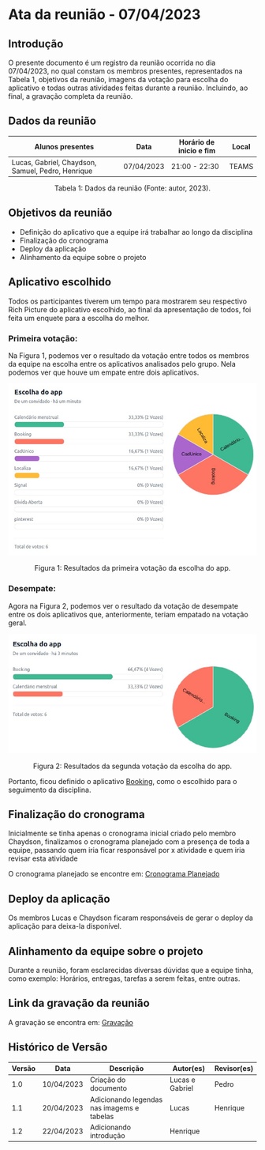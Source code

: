 # Ata da reunião - 07/04/2023

## Introdução

O presente documento é um registro da reunião ocorrida no dia 07/04/2023, no qual constam os membros presentes, representados na Tabela 1, objetivos da reunião, imagens da votação para escolha do aplicativo e todas outras atividades feitas durante a reunião. Incluindo, ao final, a gravação completa da reunião.

## Dados da reunião

| Alunos presentes                                  | Data       | Horário de inicio e fim | Local |
| ------------------------------------------------- | ---------- | ------------------------ | ----- |
| Lucas, Gabriel, Chaydson, Samuel, Pedro, Henrique | 07/04/2023 | 21:00 - 22:30            | TEAMS |

<div style="text-align: center">
<p> Tabela 1: Dados da reunião (Fonte: autor, 2023). </p>
</div>

## Objetivos da reunião

- Definição do aplicativo que a equipe irá trabalhar ao longo da disciplina
- Finalização do cronograma
- Deploy da aplicação
- Alinhamento da equipe sobre o projeto

## Aplicativo escolhido

Todos os participantes tiverem um tempo para mostrarem seu respectivo Rich Picture do aplicativo escolhido, ao final da apresentação de todos, foi feita um enquete para a escolha do melhor.

### Primeira votação:

Na Figura 1, podemos ver o resultado da votação entre todos os membros da equipe na escolha entre os aplicativos analisados pelo grupo. Nela podemos ver que houve um empate entre dois aplicativos.

<img src="../../assets/votacaoReuniao1/primeiroTurno.png">  

<div style="text-align: center">
<p> Figura 1: Resultados da primeira votação da escolha do app. </p>
</div>

### Desempate:
Agora na Figura 2, podemos ver o resultado da votação de desempate entre os dois aplicativos que, anteriormente, teriam empatado na votação geral.

<img src="../../assets/votacaoReuniao1/segundoTurno.png">

<div style="text-align: center">
<p> Figura 2: Resultados da segunda votação da escolha do app. </p>
</div>

Portanto, ficou definido o aplicativo [Booking](https://play.google.com/store/apps/details?id=com.booking&hl=pt_BR&gl=US), como o escolhido para o seguimento da disciplina.

## Finalização do cronograma

Inicialmente se tinha apenas o cronograma inicial criado pelo membro Chaydson, finalizamos o cronograma planejado com a presença de toda a equipe, passando quem iria ficar responsável por x atividade e quem iria revisar esta atividade

O cronograma planejado se encontre em: [Cronograma Planejado](../planejamento/cronograma.md)

## Deploy da aplicação

Os membros Lucas e Chaydson ficaram responsáveis de gerar o deploy da aplicação para deixa-la disponível.

## Alinhamento da equipe sobre o projeto

Durante a reunião, foram esclarecidas diversas dúvidas que a equipe tinha, como exemplo: Horários, entregas, tarefas a serem feitas, entre outras.

## Link da gravação da reunião

A gravação se encontra em: [Gravação](https://youtu.be/WMQwm6TmMo0)

## Histórico de Versão

| Versão | Data       | Descrição            | Autor(es)       | Revisor(es) |
| ------- | ---------- | ---------------------- | --------------- | ----------- |
| 1.0     | 10/04/2023 | Criação do documento | Lucas e Gabriel | Pedro       |
| 1.1     | 20/04/2023 | Adicionando legendas nas imagems e tabelas| Lucas | Henrique       |
| 1.2     | 22/04/2023 | Adicionando introdução| Henrique |        |